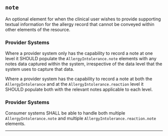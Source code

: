 ## `note`
An optional element for when the clinical user wishes to provide supporting textual information for the allergy record that cannot be conveyed within other elements of the resource.

<h3 id="providersystems-allergyintolerance-note">Provider Systems</h3>

Where a provider system only has the capability to record a note at one level it SHOULD populate the `AllergyIntolerance.note` elements with any notes data captured within the system, irrespective of the data level that the system uses to capture that data.

Where a provider system has the capability to record a note at both the `AllergyIntolerance` and at the `AllergyIntolerance.reaction` level it SHOULD populate both with the relevant notes applicable to each level.

<h3 id="consumersystems-allergyintolerance-note">Provider Systems</h3>

Consumer systems SHALL be able to handle both multiple `AllergyIntolerance.note` and multiple `AllergyIntolerance.reaction.note` elements.

---

